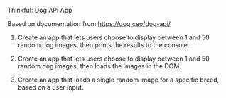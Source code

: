 Thinkful: Dog API App

Based on documentation from https://dog.ceo/dog-api/

1. Create an app that lets users choose to display between 1 and 50 random dog images, then prints the results to the console.

2. Create an app that lets users choose to display between 1 and 50 random dog images, then loads the images in the DOM. 

3. Create an app that loads a single random image for a specific breed, based on a user input.
